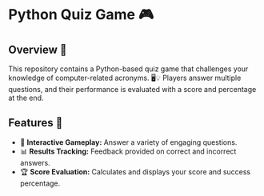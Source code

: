# Python Quiz Game 🎮

## Overview 📝
This repository contains a Python-based quiz game that challenges your knowledge of computer-related acronyms. 🖥️💡 Players answer multiple questions, and their performance is evaluated with a score and percentage at the end.

## Features 🌟
- 🎲 **Interactive Gameplay:** Answer a variety of engaging questions.
- 📊 **Results Tracking:** Feedback provided on correct and incorrect answers.
- 🏆 **Score Evaluation:** Calculates and displays your score and success percentage.

